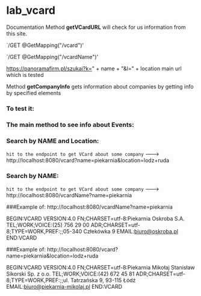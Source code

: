 # lab_vcard


Documentation
Method **getVCardURL** will check for us information from this site.

`/GET @GetMapping("/vcard")'

`/GET @GetMapping("/vcardName")'

https://panoramafirm.pl/szukaj?k=" + name + "&l=" + location
main url which is tested

Method **getCompanyInfo** 
gets information about companies by getting info by specified elements

### **To test it:**
### The main method to see info about Events:

### Search by NAME and Location:
`hit to the endpoint to get VCard about some company` --->
http://localhost:8080/vcard?name=piekarnia&location=lodz+ruda

### Search by NAME:
`hit to the endpoint to get VCard about some company` --->
http://localhost:8080/vcardName?name=piekarnia


###Example of:
http://localhost:8080/vcardName?name=piekarnia

BEGIN:VCARD
VERSION:4.0
FN;CHARSET=utf-8:Piekarnia Oskroba S.A.
TEL;WORK;VOICE:(25) 756 29 00
ADR;CHARSET=utf-8;TYPE=WORK,PREF:;;05-340 Człekówka 9
EMAIL:biuro@oskroba.pl
END:VCARD

###Example of:
http://localhost:8080/vcard?name=piekarnia&location=lodz+ruda

BEGIN:VCARD
VERSION:4.0
FN;CHARSET=utf-8:Piekarnia Mikołaj Stanisław Sikorski Sp. z o.o.
TEL;WORK;VOICE:(42) 672 45 81
ADR;CHARSET=utf-8;TYPE=WORK,PREF:;;ul. Tatrzańska 9, 93-115 Łódź
EMAIL:biuro@piekarnia-mikolaj.pl
END:VCARD
